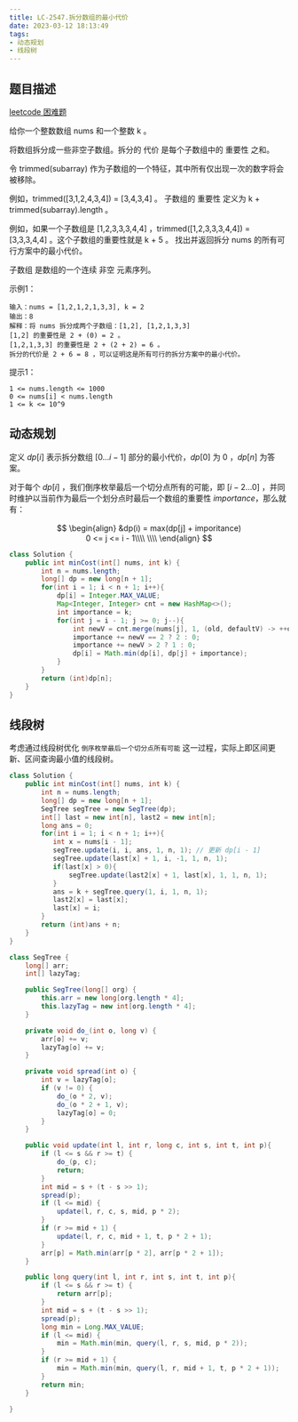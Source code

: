 ```yaml
---
title: LC-2547.拆分数组的最小代价
date: 2023-03-12 18:13:49
tags:
- 动态规划
- 线段树
---
```


## 题目描述
[leetcode 困难题](https://leetcode.cn/problems/minimum-cost-to-split-an-array/description/)

给你一个整数数组 nums 和一个整数 k 。

将数组拆分成一些非空子数组。拆分的 代价 是每个子数组中的 重要性 之和。

令 trimmed(subarray) 作为子数组的一个特征，其中所有仅出现一次的数字将会被移除。

例如，trimmed([3,1,2,4,3,4]) = [3,4,3,4] 。
子数组的 重要性 定义为 k + trimmed(subarray).length 。

例如，如果一个子数组是 [1,2,3,3,3,4,4] ，trimmed([1,2,3,3,3,4,4]) = [3,3,3,4,4] 。这个子数组的重要性就是 k + 5 。
找出并返回拆分 nums 的所有可行方案中的最小代价。

子数组 是数组的一个连续 非空 元素序列。

示例1：
```
输入：nums = [1,2,1,2,1,3,3], k = 2
输出：8
解释：将 nums 拆分成两个子数组：[1,2], [1,2,1,3,3]
[1,2] 的重要性是 2 + (0) = 2 。
[1,2,1,3,3] 的重要性是 2 + (2 + 2) = 6 。
拆分的代价是 2 + 6 = 8 ，可以证明这是所有可行的拆分方案中的最小代价。
```

提示1：
```
1 <= nums.length <= 1000
0 <= nums[i] < nums.length
1 <= k <= 10^9
```

## 动态规划
定义 $dp[i]$ 表示拆分数组 $[0...i - 1]$ 部分的最小代价，$dp[0]$ 为 $0$ ，$dp[n]$ 为答案。

对于每个 $dp[i]$ ，我们倒序枚举最后一个切分点所有的可能，即 $[i - 2...0]$ ，并同时维护以当前作为最后一个划分点时最后一个数组的重要性 $importance$，那么就有：

$$
\begin{align}
&dp(i) = max(dp[j] + imporitance)　　　　　　　　　　　　　　　　　　0 <= j <= i - 1\\\\
\\\\
\end{align}
$$

```Java
class Solution {
    public int minCost(int[] nums, int k) {
        int n = nums.length;
        long[] dp = new long[n + 1];
        for(int i = 1; i < n + 1; i++){
            dp[i] = Integer.MAX_VALUE;
            Map<Integer, Integer> cnt = new HashMap<>();
            int importance = k;
            for(int j = i - 1; j >= 0; j--){
                int newV = cnt.merge(nums[j], 1, (old, defaultV) -> ++old);
                importance += newV == 2 ? 2 : 0;
                importance += newV > 2 ? 1 : 0;
                dp[i] = Math.min(dp[i], dp[j] + importance);
            }
        }
        return (int)dp[n];
    }
}
```

## 线段树
考虑通过线段树优化 `倒序枚举最后一个切分点所有可能` 这一过程，实际上即区间更新、区间查询最小值的线段树。
```Java
class Solution {
    public int minCost(int[] nums, int k) {
        int n = nums.length;
        long[] dp = new long[n + 1];
        SegTree segTree = new SegTree(dp);
        int[] last = new int[n], last2 = new int[n];
        long ans = 0;
        for(int i = 1; i < n + 1; i++){
           int x = nums[i - 1];
           segTree.update(i, i, ans, 1, n, 1); // 更新 dp[i - 1]
           segTree.update(last[x] + 1, i, -1, 1, n, 1);
           if(last[x] > 0){
               segTree.update(last2[x] + 1, last[x], 1, 1, n, 1);
           }
           ans = k + segTree.query(1, i, 1, n, 1);
           last2[x] = last[x];
           last[x] = i;
        }
        return (int)ans + n;
    }
}

class SegTree {
    long[] arr;
    int[] lazyTag;

    public SegTree(long[] org) {
        this.arr = new long[org.length * 4];
        this.lazyTag = new int[org.length * 4];
    }

    private void do_(int o, long v) {
        arr[o] += v;
        lazyTag[o] += v;
    }

    private void spread(int o) {
        int v = lazyTag[o];
        if (v != 0) {
            do_(o * 2, v);
            do_(o * 2 + 1, v);
            lazyTag[o] = 0;
        }
    }

    public void update(int l, int r, long c, int s, int t, int p){
        if (l <= s && r >= t) {
            do_(p, c);
            return;
        }
        int mid = s + (t - s >> 1);
        spread(p);
        if (l <= mid) {
            update(l, r, c, s, mid, p * 2);
        }
        if (r >= mid + 1) {
            update(l, r, c, mid + 1, t, p * 2 + 1);
        }
        arr[p] = Math.min(arr[p * 2], arr[p * 2 + 1]);
    }

    public long query(int l, int r, int s, int t, int p){
        if (l <= s && r >= t) {
            return arr[p];
        }
        int mid = s + (t - s >> 1);
        spread(p);
        long min = Long.MAX_VALUE;
        if (l <= mid) {
            min = Math.min(min, query(l, r, s, mid, p * 2));
        }
        if (r >= mid + 1) {
            min = Math.min(min, query(l, r, mid + 1, t, p * 2 + 1));
        }
        return min;
    }

}
```